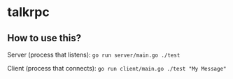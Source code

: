 # talkrpc

## How to use this?

Server (process that listens): `go run server/main.go ./test`

Client (process that connects): `go run client/main.go ./test "My Message"`